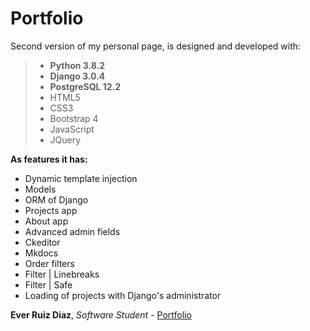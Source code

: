# Portfolio
Second version of my personal page, is designed and developed with:

>- **Python 3.8.2**
>- **Django 3.0.4**
>- **PostgreSQL 12.2**
>- HTML5
>- CSS3
>- Bootstrap 4
>- JavaScript
>- JQuery

**As features it has:** 
- Dynamic template injection
- Models
- ORM of Django
- Projects app
- About app
- Advanced admin fields
- Ckeditor
- Mkdocs
- Order filters
- Filter | Linebreaks
- Filter | Safe
- Loading of projects with Django's administrator

**Ever Ruiz Diaz**, *Software Student* - [Portfolio](http://everdev.pythonanywhere.com/)